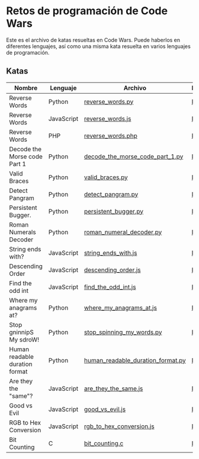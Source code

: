 # Retos de programación de Code Wars

Este es el archivo de katas resueltas en Code Wars. Puede haberlos en diferentes lenguajes, así como una misma kata resuelta en varios lenguajes de programación.

## Katas

| Nombre | Lenguaje | Archivo | Enlace |
|--------|----------|---------|--------|
| Reverse Words | Python | [reverse_words.py](reverse_words.py) | [Link](https://www.codewars.com/kata/5259b20d6021e9e14c0010d4/train/python) |
| Reverse Words | JavaScript | [reverse_words.js](reverse_words.js) | [Link](https://www.codewars.com/kata/5259b20d6021e9e14c0010d4/train/javascript) |
| Reverse Words | PHP | [reverse_words.php](reverse_words.php) | [Link](https://www.codewars.com/kata/5259b20d6021e9e14c0010d4/train/php) |
| Decode the Morse code Part 1 | Python | [decode_the_morse_code_part_1.py](decode_the_morse_code_part_1.py) | [Link](https://www.codewars.com/kata/54b724efac3d5402db00065e/train/python) |
| Valid Braces | Python | [valid_braces.py](valid_braces.py) | [Link](https://www.codewars.com/kata/5277c8a221e209d3f6000b56/train/python) |
| Detect Pangram | Python | [detect_pangram.py](detect_pangram.py) | [Link](https://www.codewars.com/kata/545cedaa9943f7fe7b000048/train/python) |
| Persistent Bugger. | Python | [persistent_bugger.py](persistent_bugger.py) | [Link](https://www.codewars.com/kata/55bf01e5a717a0d57e0000ec/train/python) |
| Roman Numerals Decoder | Python | [roman_numeral_decoder.py](roman_numeral_decoder.py) | [Link](https://www.codewars.com/kata/51b6249c4612257ac0000005/train/python) |
| String ends with? | JavaScript | [string_ends_with.js](string_ends_with.js) | [Link](https://www.codewars.com/kata/51f2d1cafc9c0f745c00037d/train/javascript) |
| Descending Order | JavaScript | [descending_order.js](descending_order.js) | [Link](https://www.codewars.com/kata/5467e4d82edf8bbf40000155/train/javascript) |
| Find the odd int | JavaScript | [find_the_odd_int.js](find_the_odd_int.js) | [Link](https://www.codewars.com/kata/54da5a58ea159efa38000836/train/javascript) |
| Where my anagrams at? | Python | [where_my_anagrams_at.js](where_my_anagrams_at.py) | [Link](https://www.codewars.com/kata/523a86aa4230ebb5420001e1/train/python) |
| Stop gninnipS My sdroW! | Python | [stop_spinning_my_words.py](stop_spinning_my_words.py) | [Link](https://www.codewars.com/kata/5264d2b162488dc400000001/train/python) |
| Human readable duration format | Python | [human_readable_duration_format.py](human_readable_duration_format.py) | [Link](https://www.codewars.com/kata/52742f58faf5485cae000b9a/train/python) |
| Are they the "same"? | JavaScript | [are_they_the_same.js](are_they_the_same.js) | [Link](https://www.codewars.com/kata/550498447451fbbd7600041c/train/javascript) |
| Good vs Evil | JavaScript | [good_vs_evil.js](good_vs_evil.js) | [Link](https://www.codewars.com/kata/52761ee4cffbc69732000738/train/javascript) |
| RGB to Hex Conversion | JavaScript | [rgb_to_hex_conversion.js](rgb_to_hex_conversion.js) | [Link](https://www.codewars.com/kata/513e08acc600c94f01000001/train/javascript) |
| Bit Counting | C | [bit_counting.c](bit_counting.c) | [Link](https://www.codewars.com/kata/526571aae218b8ee490006f4/train/c) |
